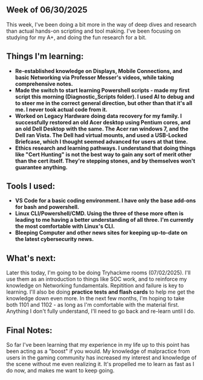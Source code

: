 ## Week of 06/30/2025 
This week, I've been doing a bit more in the way of deep dives and research than actual hands-on scripting and tool making. I've been focusing on studying for my A+, and doing the fun research for a bit. 

## Things I'm learning:
- **Re-established knowledge on Displays, Mobile Connections, and basic Networking via Professer Messer's videos, while taking comprehensive notes.**
- **Made the switch to start learning Powershell scripts - made my first script this morning (Diagnostic_Scripts folder). I used AI to debug and to steer me in the correct general direction, but other than that it's all me. I never took actual code from it.**
- **Worked on Legacy Hardware doing data recovery for my family. I successfully restored an old Acer desktop using Pentium cores, and an old Dell Desktop with the same. The Acer ran windows 7, and the Dell ran Vista. The Dell had virtual mounts, and used a USB-Locked Briefcase, which I thought seemed advanced for users at that time.**
- **Ethics research and learning pathways. I understand that doing things like "Cert Hunting" is not the best way to gain any sort of merit other than the cert itself. They're stepping stones, and by themselves won't guarantee anything.**

## Tools I used:
- **VS Code for a basic coding environment. I have only the base add-ons for bash and powershell.**
- **Linux CLI/Powershell/CMD. Using the three of these more often is leading to me having a better understanding of all three. I'm currently the most comfortable with Linux's CLI.**
- **Bleeping Computer and other news sites for keeping up-to-date on the latest cybersecurity news.**

## What's next:
Later this today, I'm going to be doing Tryhackme rooms (07/02/2025). I'll use them as an introduction to things like SOC work, and to reinforce my knowledge on Networking fundamentals. Repitition and failure is key to learning. 
I'll also be doing **practice tests and flash cards** to help me get the knowledge down even more. 
In the next few months, I'm hoping to take both 1101 and 1102 -  as long as I'm comfortable with the material first. Anything I don't fully understand, I'll need to go back and re-learn until I do. 

## Final Notes: 
So far I've been learning that my experience in my life up to this point has been acting as a "boost" if you would. My knowledge of malpractice from users in the gaming community has increased my interest and knowledge of the scene without me even realizing it. It's propelled me to learn as fast as I do now, and makes me want to keep going. 
